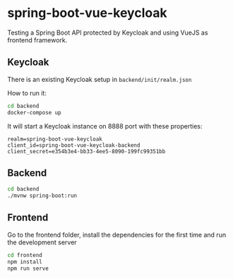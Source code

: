 # spring-boot-vue-keycloak

Testing a Spring Boot API protected by Keycloak and using VueJS as frontend framework. 

## Keycloak

There is an existing Keycloak setup in `backend/init/realm.json`

How to run it:

```bash
cd backend
docker-compose up
```

It will start a Keycloak instance on 8888 port with these properties:
```
realm=spring-boot-vue-keycloak
client_id=spring-boot-vue-keycloak-backend
client_secret=e354b3e4-bb33-4ee5-8090-199fc99351bb
```

## Backend

```bash
cd backend
./mvnw spring-boot:run
```

## Frontend

Go to the frontend folder, install the dependencies for the first time and run the development server

```bash
cd frontend
npm install
npm run serve
```